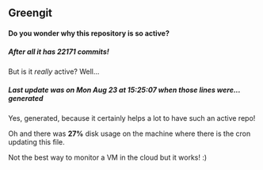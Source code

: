 ## Greengit

#### Do you wonder why this repository is so active?

##### After all it has 22171 commits!

But is it *really* active? Well...

##### Last update was on Mon Aug 23 at 15:25:07 when those lines were... generated

Yes, generated, because it certainly helps a lot to have such an active repo!

Oh and there was **27%** disk usage on the machine
where there is the cron updating this file.

Not the best way to monitor a VM in the cloud but it works! :)
